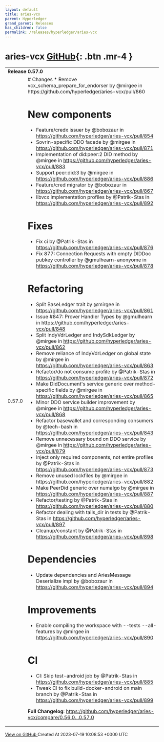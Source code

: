 ```yaml
---
layout: default
title: aries-vcx
parent: Hyperledger
grand_parent: Releases
has_children: false
permalink: /releases/hyperledger/aries-vcx
---
```


# aries-vcx <span class="fs-3 right-align">[GitHub](https://github.com/hyperledger/aries-vcx){: .btn .mr-4 }</span>


<div>
    <table>
        <tr>
            <td colspan="2">
                <b>
                    Release 0.57.0
                </b>
            </td>
        </tr>
        <tr>
            <td>
                <span class="chip">
                    0.57.0
                </span>
            </td>
            <td>
                # Changes
* Remove vcx_schema_prepare_for_endorser by @mirgee in https://github.com/hyperledger/aries-vcx/pull/860

# New components
* Feature/credx issuer by @bobozaur in https://github.com/hyperledger/aries-vcx/pull/854
* Sovrin-specific DDO facade by @mirgee in https://github.com/hyperledger/aries-vcx/pull/871
* Implementation of did:peer:2 DID method by @mirgee in https://github.com/hyperledger/aries-vcx/pull/883
* Support peer:did:3 by @mirgee in https://github.com/hyperledger/aries-vcx/pull/886
* Feature/cred migrator by @bobozaur in https://github.com/hyperledger/aries-vcx/pull/867
* libvcx implementation profiles by @Patrik-Stas in https://github.com/hyperledger/aries-vcx/pull/892

# Fixes
* Fix ci by @Patrik-Stas in https://github.com/hyperledger/aries-vcx/pull/876
* Fix 877: Connection Requests with empty DIDDoc pubkey controller by @gmulhearn-anonyome in https://github.com/hyperledger/aries-vcx/pull/878

# Refactoring
* Split BaseLedger trait by @mirgee in https://github.com/hyperledger/aries-vcx/pull/861
* Issue #847: Prover Handler Types by @gmulhearn in https://github.com/hyperledger/aries-vcx/pull/848
* Split IndyVdrLedger and IndySdkLedger by @mirgee in https://github.com/hyperledger/aries-vcx/pull/862
* Remove reliance of IndyVdrLedger on global state by @mirgee in https://github.com/hyperledger/aries-vcx/pull/863
* Refactor/do not consume profile by @Patrik-Stas in https://github.com/hyperledger/aries-vcx/pull/872
* Make DidDocument's service generic over method-specific fields by @mirgee in https://github.com/hyperledger/aries-vcx/pull/865
* Minor DDO service builder improvement by @mirgee in https://github.com/hyperledger/aries-vcx/pull/868
* Refactor basewallet and corresponding consumers by @tech-bash in https://github.com/hyperledger/aries-vcx/pull/843
* Remove unnecessary bound on DDO service by @mirgee in https://github.com/hyperledger/aries-vcx/pull/879
* Inject only required components, not entire profiles by @Patrik-Stas in https://github.com/hyperledger/aries-vcx/pull/873
* Remove unused lockfiles by @mirgee in https://github.com/hyperledger/aries-vcx/pull/882
* Make PeerDid generic over numalgo by @mirgee in https://github.com/hyperledger/aries-vcx/pull/887
* Refactor/testing by @Patrik-Stas in https://github.com/hyperledger/aries-vcx/pull/880
* Refactor dealing with tails_dir in tests by @Patrik-Stas in https://github.com/hyperledger/aries-vcx/pull/897
* Cleanup/constant by @Patrik-Stas in https://github.com/hyperledger/aries-vcx/pull/898

# Dependencies
* Update dependencies and AriesMessage Deserialize impl by @bobozaur in https://github.com/hyperledger/aries-vcx/pull/894

# Improvements
* Enable compiling the workspace with --tests --all-features by @mirgee in https://github.com/hyperledger/aries-vcx/pull/890

# CI
* CI: Skip test-android job by @Patrik-Stas in https://github.com/hyperledger/aries-vcx/pull/885
* Tweak CI to fix build-docker-android on main branch by @Patrik-Stas in https://github.com/hyperledger/aries-vcx/pull/899

**Full Changelog**: https://github.com/hyperledger/aries-vcx/compare/0.56.0...0.57.0
            </td>
        </tr>
    </table>
    <a href="https://github.com/hyperledger/aries-vcx/releases/tag/0.57.0" class=".btn">
        View on GitHub
    </a>
    <span class="right-align">
        Created At 2023-07-19 10:08:53 +0000 UTC
    </span>
</div>

